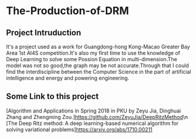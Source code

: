 # The-Production-of-DRM
## Project Intruduction
It's a project used as a work for Guangdong-hong Kong-Macao Greater Bay Area 1st AI4S competition.It's also my first time to use the knowledge of Deep Learning to solve some Possion Equation in multi-dimension.The model was not so good,the graph may be not accurate.Through that I could find the interdiscipline between the Computer Science in the part of artificial intelligence and energy and powering engineering.
## Some Link to this project
[Algorithm and Applications in Spring 2018 in PKU by Zeyu Jia, Dinghuai Zhang and Zhengming Zou.]<https://github.com/ZeyuJia/DeepRitzMethod>\n
[The Deep Ritz method: A deep learning-based numerical algorithm for solving variational problems]<https://arxiv.org/abs/1710.00211>
